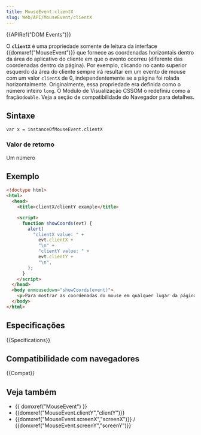 ```yaml
---
title: MouseEvent.clientX
slug: Web/API/MouseEvent/clientX
---
```


{{APIRef("DOM Events")}}

O **`clientX`** é uma propriedade somente de leitura da interface {{domxref("MouseEvent")}} que fornece as coordenadas horizontais dentro da área do aplicativo do cliente em que o evento ocorreu (diferente das coordenadas dentro da página). Por exemplo, clicando no canto superior esquerdo da área do cliente sempre irá resultar em um evento de mouse com um valor `clientX` de 0, independentemente se a página foi rolada horizontalmente. Originalmente, essa propriedade era definida como o número inteiro `long`. O Módulo de Visualização CSSOM o redefiniu como a fração`double`. Veja a seção de compatibilidade do Navegador para detalhes.

## Sintaxe

```
var x = instanceOfMouseEvent.clientX
```

### Valor de retorno

Um número

## Exemplo

```html
<!doctype html>
<html>
  <head>
    <title>clientX/clientY example</title>

    <script>
      function showCoords(evt) {
        alert(
          "clientX value: " +
            evt.clientX +
            "\n" +
            "clientY value: " +
            evt.clientY +
            "\n",
        );
      }
    </script>
  </head>
  <body onmousedown="showCoords(event)">
    <p>Para mostrar as coordenadas do mouse em qualquer lugar da página.</p>
  </body>
</html>
```

## Especificações

{{Specifications}}

## Compatibilidade com navegadores

{{Compat}}

## Veja também

- {{ domxref("MouseEvent") }}
- {{domxref("MouseEvent.clientY","clientY")}}
- {{domxref("MouseEvent.screenX","screenX")}} / {{domxref("MouseEvent.screenY","screenY")}}
